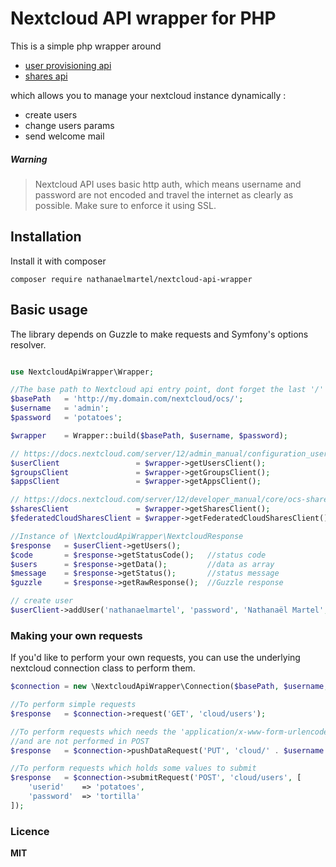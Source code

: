 # Nextcloud API wrapper for PHP

This is a simple php wrapper around
- [user provisioning api](https://docs.nextcloud.com/server/stable/admin_manual/configuration_user/user_provisioning_api.html?highlight=provisionning)
- [shares api](https://docs.nextcloud.com/server/latest/developer_manual/client_apis/OCS/ocs-share-api.html)

which allows you to manage your nextcloud instance dynamically : 
- create users
- change users params
- send welcome mail

##### Warning
> Nextcloud API uses basic http auth, which means username and password
are not encoded and travel the internet as clearly as possible. Make sure
to enforce it using SSL.

## Installation
Install it with composer
```
composer require nathanaelmartel/nextcloud-api-wrapper
```

## Basic usage
The library depends on Guzzle to make requests and Symfony's options resolver.
```php

use NextcloudApiWrapper\Wrapper;

//The base path to Nextcloud api entry point, dont forget the last '/'
$basePath   = 'http://my.domain.com/nextcloud/ocs/';
$username   = 'admin';
$password   = 'potatoes';

$wrapper    = Wrapper::build($basePath, $username, $password);

// https://docs.nextcloud.com/server/12/admin_manual/configuration_user/user_provisioning_api.html
$userClient                 = $wrapper->getUsersClient();
$groupsClient               = $wrapper->getGroupsClient();
$appsClient                 = $wrapper->getAppsClient();

// https://docs.nextcloud.com/server/12/developer_manual/core/ocs-share-api.html
$sharesClient               = $wrapper->getSharesClient();
$federatedCloudSharesClient = $wrapper->getFederatedCloudSharesClient();

//Instance of \NextcloudApiWrapper\NextcloudResponse
$response   = $userClient->getUsers();
$code       = $response->getStatusCode();   //status code
$users      = $response->getData();         //data as array
$message    = $response->getStatus();       //status message
$guzzle     = $response->getRawResponse();  //Guzzle response

// create user 
$userClient->addUser('nathanaelmartel', 'password', 'Nathanaël Martel', 'nathanael@simplement-web.com', 'fr');
```

### Making your own requests
If you'd like to perform your own requests, you can use the underlying
nextcloud connection class to perform them.
```php
$connection = new \NextcloudApiWrapper\Connection($basePath, $username, $password);

//To perform simple requests
$response   = $connection->request('GET', 'cloud/users');

//To perform requests which needs the 'application/x-www-form-urlencoded' header
//and are not performed in POST
$response   = $connection->pushDataRequest('PUT', 'cloud/' . $username . '/disable');

//To perform requests which holds some values to submit
$response   = $connection->submitRequest('POST', 'cloud/users', [
    'userid'    => 'potatoes',
    'password'  => 'tortilla'
]);
```

### Licence
**MIT**
